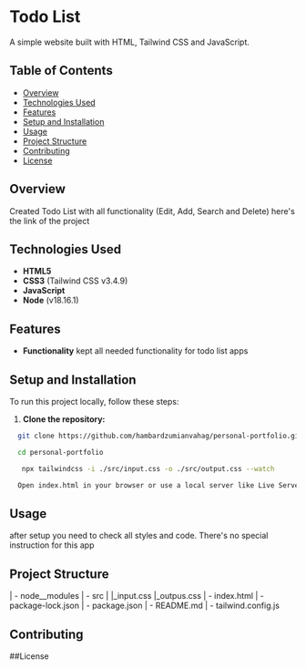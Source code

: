 # Todo List 

A simple website built with HTML, Tailwind CSS and JavaScript.

## Table of Contents

- [Overview](#overview)
- [Technologies Used](#technologies-used)
- [Features](#features)
- [Setup and Installation](#setup-and-installation)
- [Usage](#usage)
- [Project Structure](#project-structure)
- [Contributing](#contributing)
- [License](#license)

## Overview

Created Todo List with all functionality (Edit, Add, Search and Delete)
here's the link of the project 
<!-- [View the project on GitHub] https://hambardzumianvahag.github.io/todo-app/  -->

## Technologies Used

- **HTML5**
- **CSS3** (Tailwind CSS v3.4.9)
- **JavaScript** 
- **Node** (v18.16.1)

## Features

- **Functionality**  kept all needed functionality for todo list apps

## Setup and Installation

To run this project locally, follow these steps:

1. **Clone the repository:**

 ```bash
   git clone https://github.com/hambardzumianvahag/personal-portfolio.git

   cd personal-portfolio

    npx tailwindcss -i ./src/input.css -o ./src/output.css --watch

   Open index.html in your browser or use a local server like Live Server for development.

```

## Usage

after setup you need to check all styles and code. There's no special instruction for this app

## Project Structure

| - node__modules
| - src
|   |_input.css
    |_outpus.css
| - index.html
| - package-lock.json
| - package.json
| - README.md
| - tailwind.config.js

## Contributing

##License